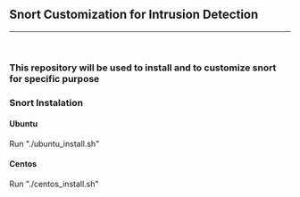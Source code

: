 <h2>Snort Customization for Intrusion Detection</h2>
<hr>
&nbsp;<h3>This repository will be used to install and to customize snort for specific purpose<h3>
<h3>Snort Instalation</h3>
<h4>Ubuntu</h4>
Run "./ubuntu_install.sh"
<h4>Centos</h4>
Run "./centos_install.sh"